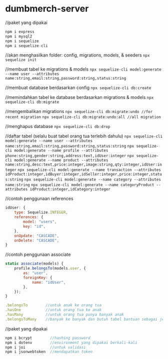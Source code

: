 # dumbmerch-server

//paket yang dipakai
```javascript
npm i express
npm i mysql2
npm i sequelize
npm i sequelize-cli
```

//akan menghasilkan folder: config, migrations, models, & seeders
```npx sequelize init```

//membuat tabel ke migrations & models
```npx sequelize-cli model:generate --name user --attributes name:string,email:string,password:string,status:string```

//membuat database berdasarkan config
```npx sequelize-cli db:create```

//memindahkan tabel ke database berdasarkan migrations & models
```npx sequelize-cli db:migrate```

//mengembalikan migrations
```npx sequelize-cli db:migrate:undo //for recent migration```
```npx sequelize-cli db:migrate:undo:all //all migration```

//menghapus database
```npx sequelize-cli db:drop```

//daftar tabel (selalu buat tabel orang tua terlebih dahulu)
```npx sequelize-cli model:generate --name user --attributes name:string,email:string,password:string,status:string```
```npx sequelize-cli model:generate --name profile --attributes phone:string,gender:string,address:text,idUser:integer```
```npx sequelize-cli model:generate --name product --attributes name:string,desc:text,price:integer,image:string,qty:integer,idUser:integer```
```npx sequelize-cli model:generate --name transaction --attributes idProduct:integer,idBuyer:integer,idSeller:integer,price:integer,status:string```
```npx sequelize-cli model:generate --name category --attributes name:string```
```npx sequelize-cli model:generate --name categoryProduct --attributes idProduct:integer,idCategory:integer```

//contoh penggunaan references
```javascript
idUser: {
    type: Sequelize.INTEGER,
    references: {
        model: "users",
        key: "id",
    },
    onUpdate: "CASCADE",
    onDelete: "CASCADE",
}
```

//contoh penggunaan associate
```javascript
static associate(models) {
    profile.belongsTo(models.user, {
        as: "user",
        foreignKey: {
            name: "idUser",
        },
    });
}
```

```javascript
.belongsTo        //untuk anak ke orang tua
.hasOne           //untuk orang tua ke anak
.hasMany          //untuk orang tua punya banyak anak
.belongsToMany    //banyak ke banyak dan butuh tabel bantuan sebagai jembatan
```

//paket yang dipakai
```javascript
npm i bcrypt        //hashing password
npm i dotenv        //environment yang dipakai berkali-kali
npm i joi           //untuk validasi
npm i jsonwebtoken  //mendapatkan token
```